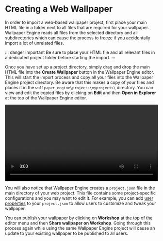 # Creating a Web Wallpaper

In order to import a web-based wallpaper project, first place your main HTML file in a folder next to all files that are required for your wallpaper. Wallpaper Engine reads all files from the selected directory and all subdirectories which can cause the process to freeze if you accidentally import a lot of unrelated files. 

::: danger Important
Be sure to place your HTML file and all relevant files in a dedicated project folder before starting the import.
:::

Once you have set up a project directory, simply drag and drop the main HTML file into the **Create Wallpaper** button in the Wallpaper Engine editor. This will start the import process and copy all your files into the Wallpaper Engine project directory. Be aware that this makes a copy of your files and places it in the `wallpaper_engine\projects\myprojects\` directory. You can view and edit the copied files by clicking on **Edit** and then **Open in Explorer** at the top of the Wallpaper Engine editor.

<video width="100%" controls loop autoplay>
  <source src="/videos/web_new_project.mp4" type="video/mp4">
  Your browser does not support the video tag.
</video>

You will also notice that Wallpaper Engine creates a `project.json` file in the main directory of your web project. This file contains some project-specific configurations and you may want to edit it. For example, you can add [user properties](/web/customization/properties) to your `project.json` to allow users to customize and tweak your wallpaper.

You can publish your wallpaper by clicking on **Workshop** at the top of the editor menu and then **Share wallpaper on Workshop**. Going through this process again while using the same Wallpaper Engine project will cause an update to your existing wallpaper to be published to all users. 
